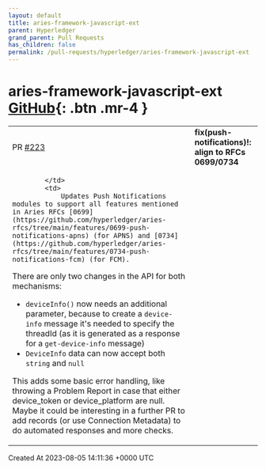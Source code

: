 ```yaml
---
layout: default
title: aries-framework-javascript-ext
parent: Hyperledger
grand_parent: Pull Requests
has_children: false
permalink: /pull-requests/hyperledger/aries-framework-javascript-ext
---
```


# aries-framework-javascript-ext <span class="fs-3 right-align">[GitHub](https://github.com/hyperledger/aries-framework-javascript-ext){: .btn .mr-4 }</span>


<div>
    <table>
        <tr>
            <td>
                PR <a href="https://github.com/hyperledger/aries-framework-javascript-ext/pull/223" class=".btn">#223</a>
            </td>
            <td>
                <b>
                    fix(push-notifications)!: align to RFCs 0699/0734
                </b>
            </td>
        </tr>
        <tr>
            <td>
                
            </td>
            <td>
                Updates Push Notifications modules to support all features mentioned in Aries RFCs [0699](https://github.com/hyperledger/aries-rfcs/tree/main/features/0699-push-notifications-apns) (for APNS) and [0734](https://github.com/hyperledger/aries-rfcs/tree/main/features/0734-push-notifications-fcm) (for FCM).

There are only two changes in the API for both mechanisms:
- `deviceInfo()` now needs an additional parameter, because to create a `device-info` message it's needed to specify the threadId (as it is generated as a response for a `get-device-info` message)
- `DeviceInfo` data can now accept both `string` and `null`

This adds some basic error handling, like throwing a Problem Report in case that either device_token or device_platform are null. Maybe it could be interesting in a further PR to add records (or use Connection Metadata) to do automated responses and more checks.
            </td>
        </tr>
    </table>
    <div class="right-align">
        Created At 2023-08-05 14:11:36 +0000 UTC
    </div>
</div>

